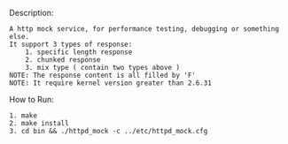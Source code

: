 Description:

    A http mock service, for performance testing, debugging or something else.
    It support 3 types of response:
        1. specific length response
        2. chunked response
        3. mix type ( contain two types above )
    NOTE: The response content is all filled by 'F'
    NOTE: It require kernel version greater than 2.6.31

How to Run:

    1. make
    2. make install
    3. cd bin && ./httpd_mock -c ../etc/httpd_mock.cfg
